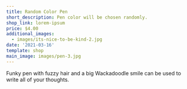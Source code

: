 ```yaml
---
title: Random Color Pen
short_description: Pen color will be chosen randomly.
shop_link: lorem-ipsum
price: $4.00
additional_images:
  - images/its-nice-to-be-kind-2.jpg
date: '2021-03-16'
template: shop
main_image: images/pen-3.jpg
---
```

Funky pen with fuzzy hair and a big Wackadoodle smile can be used to write all of your thoughts.
